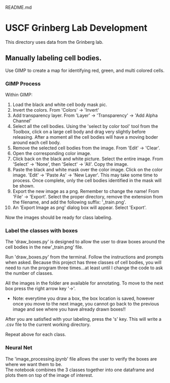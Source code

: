 README.md

# USCF Grinberg Lab Development

This directory uses data from the Grinberg lab.

## Manually labeling cell bodies.

Use GIMP to create a map for identifying red, green, and multi colored cells.

### GIMP Process

Within  GIMP:
1. Load the black and white cell body mask pic.
2. Invert the colors. From 'Colors' -> 'Invert'
3. Add transparency layer. From 'Layer' -> 'Transparency' -> 'Add Alpha Channel'
4. Select all the cell bodies. Using the 'select by color tool' tool from the Toolbox, click on a large cell body and drag very slightly before releasing. After a moment all the cell bodies will have a moving boder around each cell body.
5. Remove the selected cell bodies from the image. From 'Edit' -> 'Clear'.
6. Open the corresponding color image.
7. Click back on the black and white picture. Select the entire image. From 'Select' -> 'None', then 'Select' -> 'All'. Copy the image.
8. Paste the black and white mask over the color image. Click on the color image. 'Edit' -> 'Paste As' -> 'New Layer'. This may take some time to process. Once complete, only the cell bodies identified in the mask will be shown. 
9. Export the new image as a png. Remember to change the name! From 'File' -> 'Export'. Select the proper directory, remove the extension from the filename, and add the following suffix: '_train.png'.
10. An 'Export Image as png' dialog box will appear. Select 'Export'.

Now the images should be ready for class labeling.

### Label the classes with boxes 

The 'draw_boxes.py' is designed to allow the user to draw boxes around the cell bodies in the new'_train.png' file. 

Run 'draw_boxes.py' from the terminal. Follow the instructions and prompts when asked. Because this project has three classes of cell bodies, you will need to run the program three times...at least until I change the code to ask the number of classes.  

All the images in the folder are available for annotating. To move to the next box press the right arrow key '->'. 
- Note: everytime you draw a box, the box location is saved, however once you move to the next image, you cannot go back to the previous image and see where you have already drawn boxes!!

After you are satisfied with your labeling, press the 's' key. This will write a .csv file to the current working directory. 

Repeat above for each class.

### Neural Net

The 'image_processing.ipynb' file allows the user to verify the boxes are where we want them to be.  
The notebook combines the 3 classes together into one dataframe and plots them on top of the image of interest. 


